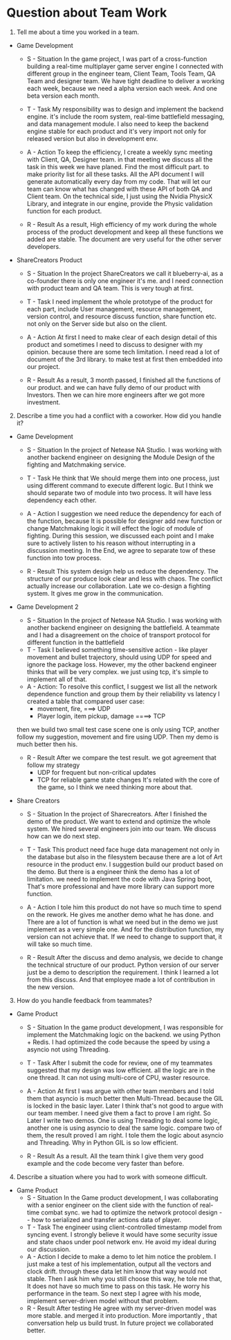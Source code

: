 # Question about Team Work

1. Tell me about a time you worked in a team.

* Game Development

    * S - Situation
    In the game project, I was part of a cross-function building a real-time multiplayer game server engine
    I connected with different group in the engineer team, Client Team, Tools Team, QA Team and designer team. We have tight deadline to deliver a working each week, because we need a alpha version each week. And one beta version each month.

    * T - Task
    My responsibility was to design and implement the backend engine. it's include the room system, real-time battlefield messaging, and data management module. I also need to keep the backend engine stable for each product and it's very import not only for released version but also in development env.

    * A - Action
    To keep the efficiency, I create a weekly sync meeting with Client, QA, Designer team. in that meeting we discuss all the task in this week we have planed. Find the most difficult part. to make priority list for all these tasks. All the API document I will generate automatically every day from my code. That will let our team can know what has changed with these API of both QA and Client team.
    On the technical side, I just using the Nvidia PhysicX Library, and integrate in our engine, provide the Physic validation function for each product.

    * R - Result
    As a result, High efficiency of my work during the whole process of the product development and keep all these functions we added are stable. The document are very useful for the other server developers.

* ShareCreators Product

    * S - Situation
    In the project ShareCreators we call it blueberry-ai, as a co-founder there is only one engineer it's me. and I need connection with product team and QA team. This is very tough at first.

    * T - Task
    I need implement the whole prototype of the product for each part, include User management, resource management, version control, and resource discuss function, share function etc. not only on the Server side but also on the client.

    * A - Action
    At first I need to make clear of each design detail of this product and sometimes I need to discuss to designer with my opinion. because there are some tech limitation. I need read a lot of document of the 3rd library. to make test at first then embedded into our project.

    * R - Result
    As a result, 3 month passed, I finished all the functions of our product. and we can have fully demo of our product with Investors. Then we can hire more engineers after we got more investment.

2. Describe a time you had a conflict with a coworker. How did you handle it?

* Game Development
    * S - Situation
    In the project of Netease NA Studio. I was working with another backend engineer on designing the Module Design of the fighting and Matchmaking service.

    * T - Task
    He think that We should merge them into one process, just using different command to execute different logic. But I think we should separate two of module into two process. It will have less dependency each other.

    * A - Action
    I suggestion we need reduce the dependency for each of the function, because It is possible for designer add new function or change Matchmaking logic it will effect the logic of module of fighting.
    During this session, we discussed each point and I make sure to actively listen to his reason without interrupting in a discussion meeting. In the End, we agree to separate tow of these function into tow process.

    * R - Result
    This system design help us reduce the dependency. The structure of our produce look clear and less with chaos. The conflict actually increase our collaboration. Late we co-design a fighting system. It gives me grow in the communication.
* Game Development 2
    * S - Situation
    In the project of Netease NA Studio. I was working with another backend engineer on designing the battlefield. A teammate and I had a disagreement on the choice of transport protocol for different function in the battlefield
    * T - Task
    I believed something time-sensitive action - like player movement and bullet trajectory, should using UDP for speed and ignore the package loss.
    However, my the other backend engineer thinks that will be very complex. we just using tcp, it's simple to implement all of that.
    * A - Action:
    To resolve this conflict, I suggest we list all the network dependence function and group them by their reliability vs latency
    I created a table that compared user case:
        * movement, fire, ===> UDP
        * Player login, item pickup, damage  ====> TCP

    then we build two small test case scene one is only using TCP, another follow my suggestion, movement and fire using UDP. Then my demo is much better then his.
    * R - Result
    After we compare the test result. we got agreement that follow my strategy
        * UDP for frequent but non-critical updates
        * TCP for reliable game state changes
    It's related with the core of the game, so I think we need thinking more about that.

* Share Creators

    * S - Situation
    In the project of Sharecreators. After I finished the demo of the product. We want to extend and optimize the whole system. We hired several engineers join into our team. We discuss how can we do next step.

    * T - Task
    This product need face huge data management not only in the database but also in the filesystem because there are a lot of Art resource in the product env. I suggestion build our product based on the demo. But there is a engineer think the demo has a lot of limitation. we need to implement the code with Java Spring boot, That's more professional and have more library can support more function.

    * A - Action
    I tole him this product do not have so much time to spend on the rework. He gives me another demo what he has done. and There are a lot of function is what we need but in the demo we just implement as a very simple one. And for the distribution function, my version can not achieve that. If we need to change to support that, it will take so much time.

    * R - Result
    After the discuss and demo analysis, we decide to change the technical structure of our product. Python version of our server just be a demo to description the requirement. I think I learned a lot from this discuss. And that employee made a lot of contribution in the new version.

3. How do you handle feedback from teammates?

* Game Product
    * S - Situation
    In the game product development, I was responsible for implement the Matchmaking logic on the backend. we using Python + Redis. I had optimized the code because the speed by using a asyncio not using Threading.

    * T - Task
    After I submit the code for review, one of my teammates suggested that my design was low efficient. all the logic are in the one thread. It can not using multi-core of CPU, waster resource.
    * A - Action
    At first I was argue with other team members and I told them that asyncio is much better then Multi-Thread. because the GIL is locked in the basic layer. Later I think that's not good to argue with our team member. I need give them a fact to prove I am right. 
    So Later I write two demos. One is using Threading to deal some logic, another one is using asyncio to deal the same logic. compare two of them, the result proved I am right.
    I tole them the logic about asyncio and Threading. Why in Python GIL is so low efficient.
    * R - Result
    As a result. All the team think I give them very good example and the code become very faster than before.

4. Describe a situation where you had to work with someone difficult.

* Game Product
    * S - Situation
    In the Game product development, I was collaborating with a senior engineer on the client side with the function of real-time combat sync. we had to optimize the network protocol design -- how to serialized and transfer actions data of player. 
    * T - Task
    The engineer using client-controlled timestamp model from syncing event. I strongly believe it would have some security issue and state chaos under pool network env. He avoid my ideal during our discussion.  
    * A - Action
    I decide to make a demo to let him notice the problem. I just make a test of his implementation, output all the vectors and clock drift. through these data let him know that way would not stable. Then I ask him why you still choose this way, he tole me that, It does not have so much time to pass on this task. He worry his performance in the team.
    So next step I agree with his mode, implement server-driven model without that problem.
    * R - Result
    After testing He agree with my server-driven model was more stable. and merged it into production. More importantly , that conversation help us build trust. In future project we collaborated better.

    